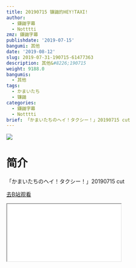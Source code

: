 ```yaml
---
title: 20190715 镰鼬的HEY!TAXI!
author:
  - 鎌鼬字幕
  - Notttti
zmz: 鎌鼬字幕
publishdate: '2019-07-15'
bangumi: 其他
date: '2019-08-12'
slug: 2019-07-31-190715-61477363
description: 其他&#8226;190715
weight: 9188.0
bangumis:
  - 其他
tags:
  - かまいたち
  - 镰鼬
categories:
  - 鎌鼬字幕
  - Notttti
brief: 「かまいたちのヘイ！タクシー！」20190715 cut
---
```

![](https://raw.githubusercontent.com/tcgriffith/owaraisite/master/static/tmpimg/ddc928eaf18fd1819a344ae2888f9df6f7dd8307.jpg.480.jpg)
# 简介  
「かまいたちのヘイ！タクシー！」20190715 cut  

[去B站观看](https://www.bilibili.com/video/av61477363/)
<div class ="resp-container"><iframe class="testiframe" src="//player.bilibili.com/player.html?aid=61477363"", scrolling="no", allowfullscreen="true" > </iframe></div> 
